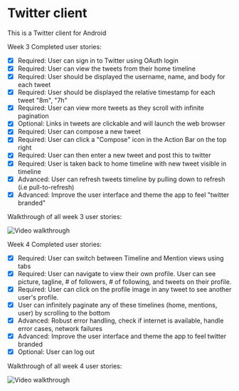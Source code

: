 # Twitter client

This is a Twitter client for Android

Week 3 Completed user stories:

* [x] Required: User can sign in to Twitter using OAuth login
* [x] Required: User can view the tweets from their home timeline
* [x] Required: User should be displayed the username, name, and body for each tweet
* [x] Required: User should be displayed the relative timestamp for each tweet "8m", "7h"
* [x] Required: User can view more tweets as they scroll with infinite pagination
* [x] Optional: Links in tweets are clickable and will launch the web browser
* [x] Required: User can compose a new tweet
* [x] Required: User can click a "Compose" icon in the Action Bar on the top right
* [x] Required: User can then enter a new tweet and post this to twitter
* [x] Required: User is taken back to home timeline with new tweet visible in timeline
* [x] Advanced: User can refresh tweets timeline by pulling down to refresh (i.e pull-to-refresh)
* [x] Advanced: Improve the user interface and theme the app to feel "twitter branded"

Walkthrough of all week 3 user stories:

![Video walkthrough](http://i.imgur.com/E2aRXF5.gif)

Week 4 Completed user stories:

* [x] Required: User can switch between Timeline and Mention views using tabs
* [x] Required: User can navigate to view their own profile. User can see picture, tagline, # of followers, # of following, and tweets on their profile.
* [x] Required: User can click on the profile image in any tweet to see another user's profile.
* [x] User can infinitely paginate any of these timelines (home, mentions, user) by scrolling to the bottom
* [x] Advanced: Robust error handling, check if internet is available, handle error cases, network failures
* [x] Advanced: Improve the user interface and theme the app to feel twitter branded
* [x] Optional: User can log out

Walkthrough of all week 4 user stories:

![Video walkthrough](http://i.imgur.com/QmhsyZo.gif)
